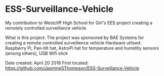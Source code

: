 # ESS-Surveillance-Vehicle

My contribution to Westcliff High School for Girl's EES project creating a remotely controlled surveillance vehicle

What is this project: The project was sponsored by BAE Systems for creating a remote controlled surveillence vehicle
Hardware utlised: Raspberry Pi, Pan-tilt hat, AstroPi hat for temperature and humidity sensors (among others), USB Wifi stick

Date created: April 20 2018
First located: https://github.com/JasmineSThompson/ESS-Surveillance-Vehicle
